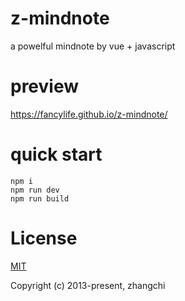 # z-mindnote
a powelful mindnote by vue + javascript
# preview

https://fancylife.github.io/z-mindnote/

# quick start
```
npm i
npm run dev
npm run build
```


# License

[MIT](https://opensource.org/licenses/MIT)

Copyright (c) 2013-present, zhangchi 